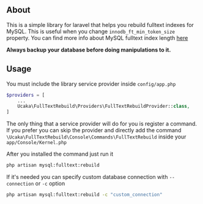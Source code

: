 ## About
This is a simple library for laravel that helps you rebuild fulltext indexes for MySQL. 
This is useful when you change `innodb_ft_min_token_size` property. 
You can find more info about MySQL fulltext index length [here](https://dev.mysql.com/doc/refman/5.7/en/fulltext-fine-tuning.html#fulltext-word-length)

**Always backup your database before doing manipulations to it.**

## Usage
You must include the library service provider inside `config/app.php`
```php
$providers = [
    ...
    Ucaka\FullTextRebuild\Providers\FullTextRebuildProvider::class,
]
```

The only thing that a service provider will do for you is register a command.
If you prefer you can skip the provider and directly add the command 
`\Ucaka\FullTextRebuild\Console\Commands\FullTextRebuild` inside your `app/Console/Kernel.php`

After you installed the command just run it
```bash
php artisan mysql:fulltext:rebuild
```

If it's needed you can specify custom database connection with `--connection` or `-c` option

```bash
php artisan mysql:fulltext:rebuild -c "custom_connection"
```